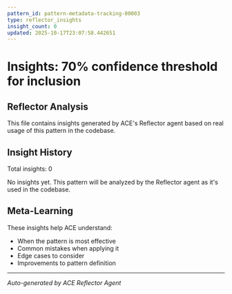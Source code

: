 ```yaml
---
pattern_id: pattern-metadata-tracking-00003
type: reflector_insights
insight_count: 0
updated: 2025-10-17T23:07:58.442651
---
```

# Insights: 70% confidence threshold for inclusion

## Reflector Analysis

This file contains insights generated by ACE's Reflector agent based on real usage of this pattern in the codebase.

## Insight History

Total insights: 0

No insights yet. This pattern will be analyzed by the Reflector agent as it's used in the codebase.

## Meta-Learning

These insights help ACE understand:
- When the pattern is most effective
- Common mistakes when applying it
- Edge cases to consider
- Improvements to pattern definition

---

*Auto-generated by ACE Reflector Agent*
